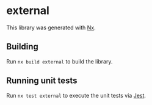 # external

This library was generated with [Nx](https://nx.dev).

## Building

Run `nx build external` to build the library.

## Running unit tests

Run `nx test external` to execute the unit tests via [Jest](https://jestjs.io).
